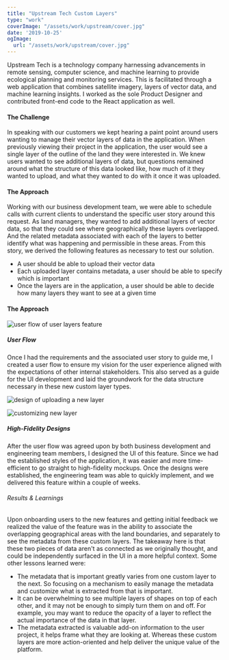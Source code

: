 ```yaml
---
title: "Upstream Tech Custom Layers"
type: "work"
coverImage: "/assets/work/upstream/cover.jpg"
date: '2019-10-25'
ogImage:
  url: "/assets/work/upstream/cover.jpg"
---
```

Upstream Tech is a technology company harnessing advancements in remote sensing, computer science, and machine learning to provide ecological planning and monitoring services. This is facilitated through a web application that combines satellite imagery, layers of vector data, and machine learning insights. I worked as the sole Product Designer and contributed front-end code to the React application as well. 

#### The Challenge
In speaking with our customers we kept hearing a paint point around users wanting to manage their vector layers of data in the application. When previously viewing their project in the application, the user would see a single layer of the outline of the land they were interested in. We knew users wanted to see additional layers of data, but questions remained around what the structure of this data looked like, how much of it they wanted to upload, and what they wanted to do with it once it was uploaded.

#### The Approach
Working with our business development team, we were able to schedule calls with current clients to understand the specific user story around this request. As land managers, they wanted to add additional layers of vector data, so that they could see where geographically these layers overlapped. And the related metadata associated with each of the layers to better identify what was happening and permissible in these areas. From this story, we derived the following features as necessary to test our solution.
- A user should be able to upload their vector data
- Each uploaded layer contains metadata, a user should be able to specify which is important
- Once the layers are in the application, a user should be able to decide how many layers they want to see at a given time

#### The Approach

![user flow of user layers feature](/assets/work/upstream/upstream-customlayer-userflow.png)

##### User Flow
Once I had the requirements and the associated user story to guide me, I created a user flow to ensure my vision for the user experience aligned with the expectations of other internal stakeholders. This also served as a guide for the UI development and laid the groundwork for the data structure necessary in these new custom layer types.

![design of uploading a new layer](/assets/work/upstream/upstream-customlayer-upload.jpg)

![customizing new layer](/assets/work/upstream/upstream-customlayer-customize.jpg)

##### High-Fidelity Designs
After the user flow was agreed upon by both business development and engineering team members, I designed the UI of this feature. Since we had the established styles of the application, it was easier and more time-efficient to go straight to high-fidelity mockups. Once the designs were established, the engineering team was able to quickly implement, and we delivered this feature within a couple of weeks.

###### Results & Learnings
Upon onboarding users to the new features and getting initial feedback we realized the value of the feature was in the ability to associate the overlapping geographical areas with the land boundaries, and separately to see the metadata from these custom layers. The takeaway here is that these two pieces of data aren't as connected as we originally thought, and could be independently surfaced in the UI in a more helpful context. Some other lessons learned were:
- The metadata that is important greatly varies from one custom layer to the next. So focusing on a mechanism to easily manage the metadata and customize what is extracted from that is important.
- It can be overwhelming to see multiple layers of shapes on top of each other, and it may not be enough to simply turn them on and off. For example, you may want to reduce the opacity of a layer to reflect the actual importance of the data in that layer.
- The metadata extracted is valuable add-on information to the user project, it helps frame what they are looking at. Whereas these custom layers are more action-oriented and help deliver the unique value of the platform.